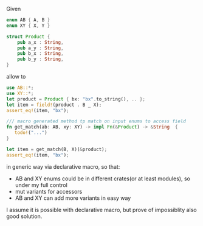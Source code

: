 
Given

```rust
enum AB { A, B }
enum XY { X, Y }

struct Product {
    pub a_x : String,
    pub a_y : String,
    pub b_x : String,
    pub b_y : String,
}
```

allow to

```rust
use AB::*;
use XY::*;
let product = Product { bx: "bx".to_string(), .. }; 
let item = field!(product . B _ X);
assert_eq!(item, "bx");

/// macro generated method tp match on input enums to access field
fn get_match(ab: AB, xy: XY) -> impl Fn(&Product) -> &String  {
   todo!("...")
}

let item = get_match(B, X)(&product);
assert_eq!(item, "bx");
```

in generic way via declarative macro, so that:
- AB and XY enums could be in different crates(or at least modules), so under my full control
- mut variants for accessors
- AB and XY can add more variants in easy way

I assume it is possible with declarative macro, but prove of impossiblity also good solution.
